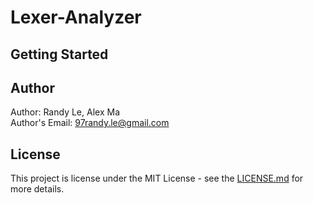 # Lexer-Analyzer

## Getting Started

## Author
Author: Randy Le, Alex Ma <br>
Author's Email:  97randy.le@gmail.com <br>

## License
This project is license under the MIT License - see the [LICENSE.md](https://github.com/RandyKoiSA/Lexical-Analyzer/blob/master/LICENSE) for more details.
